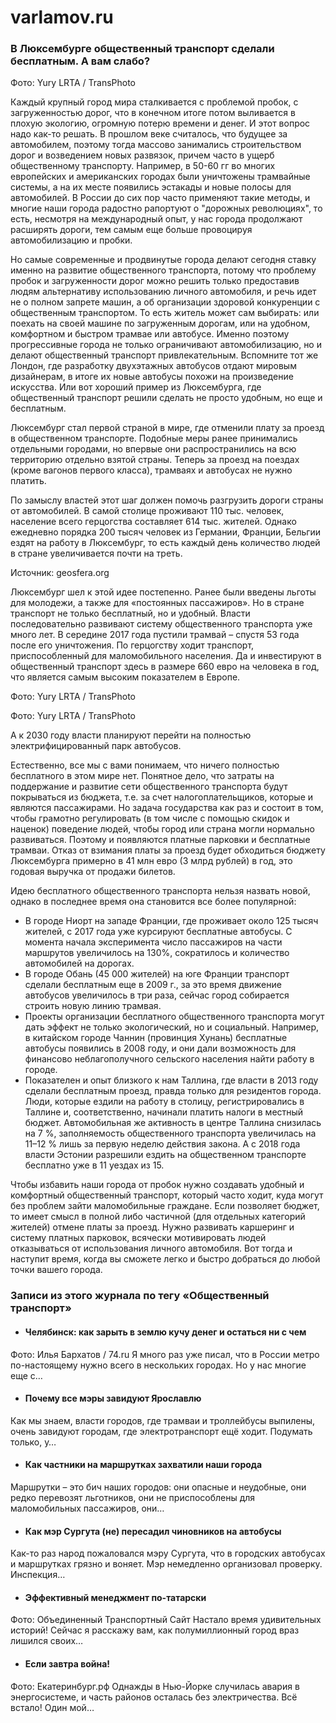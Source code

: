 # varlamov.ru

### В Люксембурге общественный транспорт сделали бесплатным. А вам слабо?

Фото: Yury LRTA / TransPhoto

Каждый крупный город мира сталкивается с проблемой пробок, с загруженностью дорог, что в конечном итоге потом выливается в плохую экологию, огромную потерю времени и денег. И этот вопрос надо как-то решать. В прошлом веке считалось, что будущее за автомобилем, поэтому тогда массово занимались строительством дорог и возведением новых развязок, причем часто в ущерб общественному транспорту. Например, в 50-60 гг во многих европейских и американских городах были уничтожены трамвайные системы, а на их месте появились эстакады и новые полосы для автомобилей. В России до сих пор часто применяют такие методы, и многие наши города радостно рапортуют о "дорожных революциях", то есть, несмотря на международный опыт, у нас города продолжают расширять дороги, тем самым еще больше провоцируя автомобилизацию и пробки.

Но самые современные и продвинутые города делают сегодня ставку именно на развитие общественного транспорта, потому что проблему пробок и загруженности дорог можно решить только предоставив людям альтернативу использованию личного автомобиля, и речь идет не о полном запрете машин, а об организации здоровой конкуренции с общественным транспортом. То есть житель может сам выбирать: или поехать на своей машине по загруженным дорогам, или на удобном, комфортном и быстром трамвае или автобусе. Именно поэтому прогрессивные города не только ограничивают автомобилизацию, но и делают общественный транспорт привлекательным. Вспомните тот же Лондон, где разработку двухэтажных автобусов отдают мировым дизайнерам, в итоге их новые автобусы похожи на произведение искусства. Или вот хороший пример из Люксембурга, где общественный транспорт решили сделать не просто удобным, но еще и бесплатным.

Люксембург стал первой страной в мире, где отменили плату за проезд в общественном транспорте. Подобные меры ранее принимались отдельными городами, но впервые они распространились на всю территорию отдельно взятой страны. Теперь за проезд на поездах (кроме вагонов первого класса), трамваях и автобусах не нужно платить.

По замыслу властей этот шаг должен помочь разгрузить дороги страны от автомобилей. В самой столице проживают 110 тыс. человек, население всего герцогства составляет 614 тыс. жителей. Однако ежедневно порядка 200 тысяч человек из Германии, Франции, Бельгии ездят на работу в Люксембург, то есть каждый день количество людей в стране увеличивается почти на треть.

Источник: geosfera.org

Люксембург шел к этой идее постепенно. Ранее были введены льготы для молодежи, а также для «постоянных пассажиров». Но в стране транспорт не только бесплатный, но и удобный. Власти последовательно развивают систему общественного транспорта уже много лет. В середине 2017 года пустили трамвай – спустя 53 года после его уничтожения. По герцогству ходит транспорт, приспособленный для маломобильного населения. Да и инвестируют в общественный транспорт здесь в размере 660 евро на человека в год, что является самым высоким показателем в Европе.

Фото: Yury LRTA / TransPhoto

Фото: Yury LRTA / TransPhoto

А к 2030 году власти планируют перейти на полностью электрифицированный парк автобусов.

Естественно, все мы с вами понимаем, что ничего полностью бесплатного в этом мире нет. Понятное дело, что затраты на поддержание и развитие сети общественного транспорта будут покрываться из бюджета, т.е. за счет налогоплательщиков, которые и являются пассажирами. Но задача государства как раз и состоит в том, чтобы грамотно регулировать (в том числе с помощью скидок и наценок) поведение людей, чтобы город или страна могли нормально развиваться. Поэтому и появляются платные парковки и бесплатные трамваи. Отказ от взимания платы за проезд будет обходиться бюджету Люксембурга примерно в 41 млн евро (3 млрд рублей) в год, это годовая выручка от продажи билетов.

Идею бесплатного общественного транспорта нельзя назвать новой, однако в последнее время она становится все более популярной:

* В городе Ниорт на западе Франции, где проживает около 125 тысяч жителей, с 2017 года уже курсируют бесплатные автобусы. С момента начала эксперимента число пассажиров на части маршрутов увеличилось на 130%, сократилось и количество автомобилей на дорогах.
* В городе Обань (45 000 жителей) на юге Франции транспорт сделали бесплатным еще в 2009 г., за это время движение автобусов увеличилось в три раза, сейчас город собирается строить новую линию трамвая.
* Проекты организации бесплатного общественного транспорта могут дать эффект не только экологический, но и социальный. Например, в китайском городе Чаннин (провинция Хунань) бесплатные автобусы появились в 2008 году, и они дали возможность для финансово неблагополучного сельского населения найти работу в городе.
* Показателен и опыт близкого к нам Таллина, где власти в 2013 году сделали бесплатным проезд, правда только для резидентов города. Люди, которые ездили на работу в столицу, регистрировались в Таллине и, соответственно, начинали платить налоги в местный бюджет. Автомобильная же активность в центре Таллина снизилась на 7 %, заполняемость общественного транспорта увеличилась на 11–12 % лишь за первую неделю действия закона. А с 2018 года власти Эстонии разрешили ездить на общественном транспорте бесплатно уже в 11 уездах из 15.

Чтобы избавить наши города от пробок нужно создавать удобный и комфортный общественный транспорт, который часто ходит, куда могут без проблем зайти маломобильные граждане. Если позволяет бюджет, то имеет смысл в полной либо частичной (для отдельных категорий жителей) отмене платы за проезд. Нужно развивать каршеринг и систему платных парковок, всячески мотивировать людей отказываться от использования личного автомобиля. Вот тогда и наступит время, когда вы сможете легко и быстро добраться до любой точки вашего города.

### Записи из этого журнала по тегу «Общественный транспорт»

* #### Челябинск: как зарыть в землю кучу денег и остаться ни с чем

Фото: Илья Бархатов / 74.ru Я много раз уже писал, что в России метро по-настоящему нужно всего в нескольких городах. Но у нас многие еще с…
* #### Почему все мэры завидуют Ярославлю

Как мы знаем, власти городов, где трамваи и троллейбусы выпилены, очень завидуют городам, где электротранспорт ещё ходит. Подумать только, у…
* #### Как частники на маршрутках захватили наши города

Маршрутки – это бич наших городов: они опасные и неудобные, они редко перевозят льготников, они не приспособлены для маломобильных пассажиров, они…
* #### Как мэр Сургута (не) пересадил чиновников на автобусы

Как-то раз народ пожаловался мэру Сургута, что в городских автобусах и маршрутках грязно и воняет. Мэр немедленно организовал проверку. Инспекция…
* #### Эффективный менеджмент по-татарски

Фото: Объединенный Транспортный Сайт Настало время удивительных историй! Сейчас я расскажу вам, как полумиллионный город враз лишился своих…
* #### Если завтра война!

Фото: Екатеринбург.рф Однажды в Нью-Йорке случилась авария в энергосистеме, и часть районов осталась без электричества. Всё встало! Один мой…